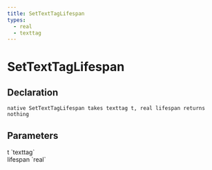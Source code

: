 ```yaml
---
title: SetTextTagLifespan
types:
  - real
  - texttag
---
```


# SetTextTagLifespan

## Declaration

```
native SetTextTagLifespan takes texttag t, real lifespan returns nothing
```

## Parameters
<dl>
  <dt>t `texttag`</dt>
  <dd></dd>

  <dt>lifespan `real`</dt>
  <dd></dd>
</dl>